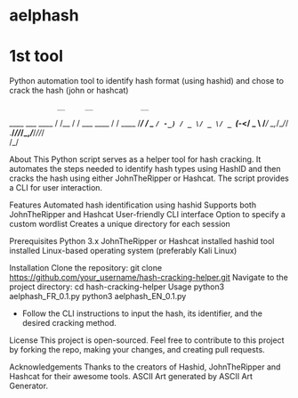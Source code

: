 # aelphash 
# 1st tool

Python automation tool to identify hash format (using hashid) and chose to crack the hash (john or hashcat)

                __     __            __        
 ____  ___ ____ / /__  / /  ___ ____ / /    ____
/___/ / _ `/ -_) / _ \/ _ \/ _ `(_-</ _ \  /___/
      \_,_/\__/_/ .__/_//_/\_,_/___/_//_/       
               /_/                               

About
    This Python script serves as a helper tool for hash cracking. It automates the steps needed to identify hash types     using HashID and then cracks the hash using either JohnTheRipper or Hashcat. The script provides a CLI for user        interaction.

Features
    Automated hash identification using hashid
    Supports both JohnTheRipper and Hashcat
    User-friendly CLI interface
    Option to specify a custom wordlist
    Creates a unique directory for each session

Prerequisites
    Python 3.x
    JohnTheRipper or Hashcat installed
    hashid tool installed
    Linux-based operating system (preferably Kali Linux)

Installation
    Clone the repository:
git clone https://github.com/your_username/hash-cracking-helper.git
    Navigate to the project directory:
cd hash-cracking-helper
    Usage
python3 aelphash_FR_0.1.py
python3 aelphash_EN_0.1.py
- Follow the CLI instructions to input the hash, its identifier, and the desired cracking method.

License
    This project is open-sourced.
    Feel free to contribute to this project by forking the repo, making your changes, and creating pull requests.

Acknowledgements
    Thanks to the creators of Hashid, JohnTheRipper and Hashcat for their awesome tools.
    ASCII Art generated by ASCII Art Generator.
